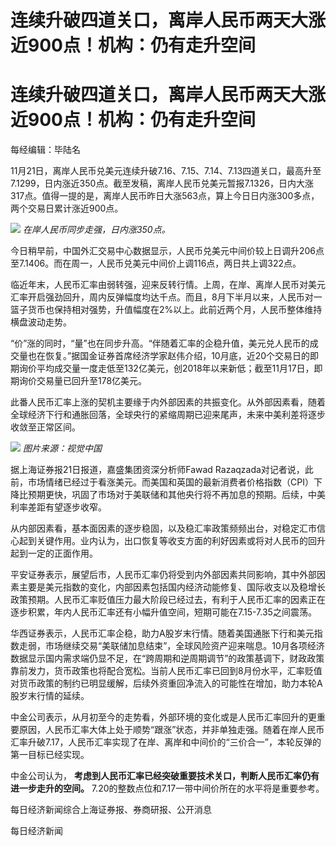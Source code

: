 # 连续升破四道关口，离岸人民币两天大涨近900点！机构：仍有走升空间

# 连续升破四道关口，离岸人民币两天大涨近900点！机构：仍有走升空间

每经编辑：毕陆名

11月21日，离岸人民币兑美元连续升破7.16、7.15、7.14、7.13四道关口，最高升至7.1299，日内涨近350点。截至发稿，离岸人民币兑美元暂报7.1326，日内大涨317点。值得一提的是，离岸人民币昨日大涨563点，算上今日日内涨300多点，两个交易日累计涨近900点。

![](https://inews.gtimg.com/om_bt/OoH2FgT2W9pudfe6EZgn5LvU2aQ1jhUSkK8FjB4M8MIsMAA/1000)
_在岸人民币同步走强，日内涨350点。_

今日稍早前，中国外汇交易中心数据显示，人民币兑美元中间价较上日调升206点至7.1406。而在周一，人民币兑美元中间价上调116点，两日共上调322点。

临近年末，人民币汇率由弱转强，迎来反转行情。上周，在岸、离岸人民币对美元汇率开启强劲回升，周内反弹幅度均达千点。而且，8月下半月以来，人民币对一篮子货币也保持相对强势，升值幅度在2%以上。此前近两个月，人民币整体维持横盘波动走势。

“价”涨的同时，“量”也在同步升高。“伴随着汇率的企稳升值，美元兑人民币的成交量也在恢复。”据国金证券首席经济学家赵伟介绍，10月底，近20个交易日的即期询价平均成交量一度走低至132亿美元，创2018年以来新低；截至11月17日，即期询价交易量已回升至178亿美元。

此番人民币汇率上涨的契机主要缘于内外部因素的共振变化。从外部因素看，随着全球经济下行和通胀回落，全球央行的紧缩周期已迎来尾声，未来中美利差将逐步收敛至正常区间。

![](https://inews.gtimg.com/om_bt/O3G9toeSBH8OQ8XCaXWgtQs5DOAGIgEBcBZLr2lkGc-c0AA/1000)
_图片来源：视觉中国_

据上海证券报21日报道，嘉盛集团资深分析师Fawad
Razaqzada对记者说，此前，市场情绪已经过于看涨美元。而美国和英国的最新消费者价格指数（CPI）下降比预期更快，巩固了市场对于美联储和其他央行将不再加息的预期。后续，中美利率差距有望逐步收窄。

从内部因素看，基本面因素的逐步稳固，以及稳汇率政策频频出台，对稳定汇市信心起到关键作用。业内认为，出口恢复等收支方面的利好因素或将对人民币的回升起到一定的正面作用。

平安证券表示，展望后市，人民币汇率仍将受到内外部因素共同影响，其中外部因素主要是美元指数的变化，内部因素包括国内经济动能修复、国际收支以及稳增长政策预期。人民币汇率贬值压力最大阶段已经过去，有利于人民币汇率的因素正在逐步积累，年内人民币汇率还有小幅升值空间，短期可能在7.15-7.35之间震荡。

华西证券表示，人民币汇率企稳，助力A股岁末行情。随着美国通胀下行和美元指数走弱，市场继续交易“美联储加息结束”，全球风险资产迎来喘息。10月各项经济数据显示国内需求端仍显不足，在“跨周期和逆周期调节”的政策基调下，财政政策靠前发力，货币政策也将配合宽松。当前人民币汇率已回到8月份水平，汇率贬值对货币政策的制约已明显缓解，后续外资重回净流入的可能性在增加，助力本轮A股岁末行情的延续。

中金公司表示，从月初至今的走势看，外部环境的变化或是人民币汇率回升的更重要原因，人民币汇率大体上处于顺势“跟涨”状态，并非单独走强。随着在岸人民币汇率升破7.17，人民币汇率实现了在岸、离岸和中间价的“三价合一”，本轮反弹的第一目标已经实现。

中金公司认为， **考虑到人民币汇率已经突破重要技术关口，判断人民币汇率仍有进一步走升的空间。**
7.20的整数点位和7.17一带中间价所在的水平将是重要参考。

每日经济新闻综合上海证券报、券商研报、公开消息

每日经济新闻

